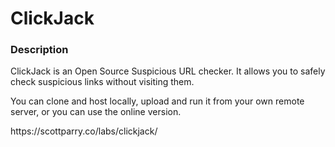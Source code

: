 # ClickJack

### Description
<p>ClickJack is an Open Source Suspicious URL checker. It allows you to safely check suspicious links without visiting them.</p>

<p>You can clone and host locally, upload and run it from your own remote server, or you can use the online version.</p>

<p>https://scottparry.co/labs/clickjack/</p>